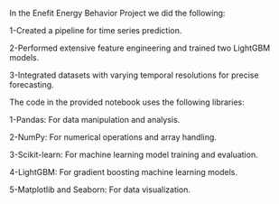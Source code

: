 In the Enefit Energy Behavior Project we did the following:

1-Created a pipeline for time series prediction.

2-Performed extensive feature engineering and trained two LightGBM models.

3-Integrated datasets with varying temporal resolutions for precise forecasting.
 
The code in the provided notebook uses the following libraries:

1-Pandas: For data manipulation and analysis.

2-NumPy: For numerical operations and array handling.

3-Scikit-learn: For machine learning model training and evaluation.

4-LightGBM: For gradient boosting machine learning models.

5-Matplotlib and Seaborn: For data visualization.
